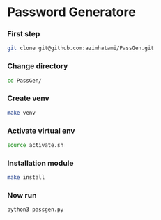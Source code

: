 # Password Generatore



### First step
```bash
git clone git@github.com:azimhatami/PassGen.git
```


### Change directory
```bash
cd PassGen/
```


### Create venv
```bash
make venv
```


### Activate virtual env
```bash
source activate.sh
```


### Installation module
```bash
make install
```


### Now run
```bash
python3 passgen.py
```
